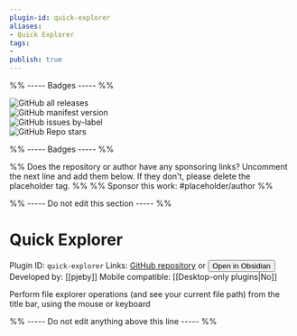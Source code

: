 ```yaml
---
plugin-id: quick-explorer
aliases:
- Quick Explorer
tags: 
- 
publish: true
---
```


%% ----- Badges ----- %%

![GitHub all releases](https://img.shields.io/github/downloads/pjeby/quick-explorer/total?color=573E7A&logo=github&style=for-the-badge)   
![GitHub manifest version](https://img.shields.io/github/manifest-json/v/pjeby/quick-explorer?color=573E7A&logo=github&style=for-the-badge)   
![GitHub issues by-label](https://img.shields.io/github/issues/pjeby/quick-explorer/help%20wanted?color=573E7A&logo=github&style=for-the-badge)   
![GitHub Repo stars](https://img.shields.io/github/stars/pjeby/quick-explorer?color=573E7A&logo=github&style=for-the-badge)

%% ----- Badges ----- %%

%% Does the repository or author have any sponsoring links? Uncomment the next line and add them below. If they don't, please delete the placeholder tag. %%
%% Sponsor this work: #placeholder/author %%

%% ----- Do not edit this section ----- %%

# Quick Explorer

Plugin ID: `quick-explorer`
Links: [GitHub repository](https://github.com/pjeby/quick-explorer) or [<button id=HH>Open in Obsidian</button>](obsidian://goto-plugin?id=quick-explorer)
Developed by: [[pjeby]]
Mobile compatible: [[Desktop-only plugins|No]]

Perform file explorer operations (and see your current file path) from the title bar, using the mouse or keyboard

%% ----- Do not edit anything above this line ----- %% 
